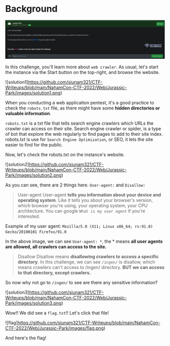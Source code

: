 # Background
![background](https://github.com/siunam321/CTF-Writeups/blob/main/NahamCon-CTF-2022/Web/Jurassic-Park/images/background.png)

In this challenge, you'll learn more about `web crawler`. As usual, let's start the instance via the Start button on the top-right, and browse the website.

![solution1]https://github.com/siunam321/CTF-Writeups/blob/main/NahamCon-CTF-2022/Web/Jurassic-Park/images/solution1.png)

When you conducting a web application pentest, it's a good practice to check the `robots.txt` file, as there might have some **hidden directories or valuable information**.

`robots.txt` is a txt file that tells search engine crawlers which URLs the crawler can access on their site. Search engine crawler or spider, is a type of bot that explore the web regularly to find pages to add to their site index. robots.txt is use for `Search Engine Optimization`, or SEO, it lets the site easier to find for the public.

Now, let's check the robots.txt on the instance's website.

![solution2]https://github.com/siunam321/CTF-Writeups/blob/main/NahamCon-CTF-2022/Web/Jurassic-Park/images/solution2.png)

As you can see, there are 2 things here. `User-agent:` and `Disallow:`

> User-agent
User-agent **tells you information about your device and operating system**. Like it tells you about your browser's version, which browser you're using, your operating system, your CPU architecture. You can google `What is my user agent` if you're interested.

Example of my user agent: `Mozilla/5.0 (X11; Linux x86_64; rv:91.0) Gecko/20100101 Firefox/91.0`

In the above image, we can see `User-agent: *`, the * means **all user agents are allowed, all crawlers can access to the site.**

> Disallow
Disallow means **disallowing crawlers to access a specific directory**. In this challenge, we can see `/ingen/` is disallow, which means crawlers can't access to /ingen/ directory. **BUT we can access to that directory, except crawlers.**

So now why not go to `/ingen/` to see are there any sensitive information?

![solution3]https://github.com/siunam321/CTF-Writeups/blob/main/NahamCon-CTF-2022/Web/Jurassic-Park/images/solution3.png)

Wow!! We did see a `flag.txt`!! Let's click that file!

![flag]https://github.com/siunam321/CTF-Writeups/blob/main/NahamCon-CTF-2022/Web/Jurassic-Park/images/flag.png)

And here's the flag!